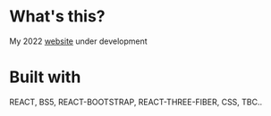 # What's this?

My 2022 [website](https://www.christianbmartinez.com/) under development

# Built with

REACT, BS5, REACT-BOOTSTRAP, REACT-THREE-FIBER, CSS, TBC..
